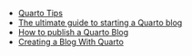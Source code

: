  
* [Quarto Tips](https://mine-cetinkaya-rundel.github.io/quarto-tip-a-day/)
* [The ultimate guide to starting a Quarto blog](https://albert-rapp.de/posts/13_quarto_blog_writing_guide/13_quarto_blog_writing_guide.html)
* [How to publish a Quarto Blog](https://quarto.org/docs/publishing/github-pages.html)
* [Creating a Blog With Quarto](https://beamilz.com/posts/2022-06-05-creating-a-blog-with-quarto/en/)